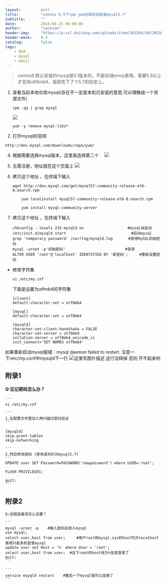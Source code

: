 ```yaml
---
layout:     	post
title:      	"centos 6.5下rpm yum仓库在线安装mysql5.7"
subtitle:   	""
date:       	2016-08-25 00:00:00
author:     	"Lockiee"
header-img: 	"https://a-ssl.duitang.com/uploads/item/201504/30/20150430191431_PHySw.jpeg"
header-mask: 	0.3
catalog:    	false
tags:
    - 技术
    - mysql
    - emoji
---
```


> centos6 默认安装的mysql是5.1版本的，不能存储emoji表情，需要5.5以上才支持utf8mb4，我索性下了个5.7的给安上。


 1. 查看当前本地仓库mysql(存在不一定是本机已安装的意思,可以理解成一个资源文件)

	```
	rpm -qa | grep mysql
	```
	![](http://img.blog.csdn.net/20160825104322717)
		
	
	```
	yum -y remove mysql-libs*  
	```


 3. 打开mysql的官网    

 ```
 http://dev.mysql.com/downloads/repo/yum/
```

 4. 根据需要选择mysql版本，这里我选择第二个
 　![](http://img.blog.csdn.net/20160825104425655)
 　

 5. 无需注册，地址就在这个页面上
 ![](http://img.blog.csdn.net/20160825104533203)

 6. 拷贝这个地址 ，在终端下输入
 

	```
	wget http://dev.mysql.com/get/mysql57-community-release-el6-8.noarch.rpm
		
		yum localinstall mysql57-community-release-el6-8.noarch.rpm
		
		yum install mysql-community-server
	```

 7. 拷贝这个地址 ，在终端下输入

   

	```
	chkconfig --levels 235 mysqld on　　　　          	 #mysql自启动
	/etc/init.d/mysqld start　　　　　　　　         	    #启动mysql
	grep 'temporary password' /var/log/mysqld.log    	#获得MySQL初始密码
	mysql -uroot -p'初始密码'                      	    #登录
	ALTER USER 'root'@'localhost' IDENTIFIED BY '新密码';     #重新设置密码
	
	```

 

 - 修改字符集
	 

	```
	vi /etc/my.cnf
	```
	 下面是设置为utfmb4的字符集

	```
	[client]
	default-character-set = utf8mb4
	
	[mysql]
	default-character-set = utf8mb4
	
	[mysqld]
	character-set-client-handshake = FALSE
	character-set-server = utf8mb4
	collation-server = utf8mb4_unicode_ci
	init_connect='SET NAMES utf8mb4'
	```

如果重新启动mysql报错：mysql daemon failed to restart.
注意一下/etc/my.conf中mysqld下一行
![这里写图片描述](http://img.blog.csdn.net/20161102131150296)
这行注释掉 否则 开不起来哟
	

## 附录1

#### Q:忘记密码怎么办？

	```
	vi /etc/my.cnf
	
	```
	1.在配置文件里加入两行越过密码验证
	```
	
	[mysqld]
	skip-grant-tables
	skip-networking
	
	```
	2.然后修改密码 (修改语句针对mysql5.7)
	```
	UPDATE user SET Password=PASSWORD('newpassword') where USER='root';
	
	FLUSH PRIVILEGES;
	
	quit;
	```

## 附录2
 
	Q:远程连接该怎么设置？
		
	```
	mysql -uroot -p    #输入密码后进入mysql
	use mysql;
	select user,host from user;     #用户root和mysql.sys的host均为localhost 表明只能本机登录mysql
	update user set Host = '%' where User = 'root';
	select user,host from user;  #这下root的host改为%任意登录了
	quit;
	```
	
	```
	service msyqld restart    #重启一下mysql就可以连接了
	```
